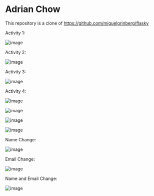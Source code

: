 # Adrian Chow
This repository is a clone of https://github.com/miguelgrinberg/flasky

Activity 1: 

![image](https://github.com/adrianchow-tech/ECE444-F2023-Lab1/assets/81934116/4a13e306-5617-440e-927f-88739f09ca34)

Activity 2: 

![image](https://github.com/adrianchow-tech/ECE444-F2023-Lab1/assets/81934116/7f5bcab4-a4ec-4e4c-883c-a2140b11af8d)

Activity 3: 

![image](https://github.com/adrianchow-tech/ECE444-F2023-Lab1/assets/81934116/f9fe3534-857d-4c84-8f59-4ad47ca6d757)

Activity 4:

![image](https://github.com/adrianchow-tech/ECE444-F2023-Lab1/assets/81934116/eaabf81b-b41d-4ffb-8542-67c922f99a42)

![image](https://github.com/adrianchow-tech/ECE444-F2023-Lab1/assets/81934116/c5d993d3-92eb-4364-8f16-6158660098ed)

![image](https://github.com/adrianchow-tech/ECE444-F2023-Lab1/assets/81934116/cc828baa-4639-4563-b938-9fc9c902212a)

![image](https://github.com/adrianchow-tech/ECE444-F2023-Lab1/assets/81934116/aea2b65a-a7bc-4e1b-9e2f-9395df702019)

Name Change:

![image](https://github.com/adrianchow-tech/ECE444-F2023-Lab1/assets/81934116/855528e8-26e6-4018-831a-1ceaf4b34e15)

Email Change:

![image](https://github.com/adrianchow-tech/ECE444-F2023-Lab1/assets/81934116/cb26288d-f510-476d-8faf-3e653980585b)

Name and Email Change:

![image](https://github.com/adrianchow-tech/ECE444-F2023-Lab1/assets/81934116/ce95b957-5830-48ec-86ed-b8775e3e6d98)
